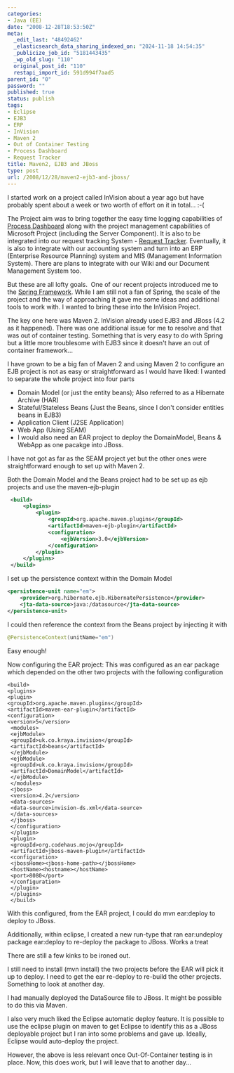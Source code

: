 ```yaml
---
categories:
- Java (EE)
date: "2008-12-28T18:53:50Z"
meta:
  _edit_last: "48492462"
  _elasticsearch_data_sharing_indexed_on: "2024-11-18 14:54:35"
  _publicize_job_id: "5181443435"
  _wp_old_slug: "110"
  original_post_id: "110"
  restapi_import_id: 591d994f7aad5
parent_id: "0"
password: ""
published: true
status: publish
tags:
- Eclipse
- EJB3
- ERP
- InVision
- Maven 2
- Out of Container Testing
- Process Dashboard
- Request Tracker
title: Maven2, EJB3 and JBoss
type: post
url: /2008/12/28/maven2-ejb3-and-jboss/
---
```


I started work on a project called InVision about a year ago but have probably
spent about a week or two worth of effort on it in total... :-(

The Project aim was to bring together the easy time logging capabilities of
[Process Dashboard](http://processdash.sourceforge.net/ "The Software Process Dashboard Initiative")
along with the project management capabilities of Microsoft Project (including
the Server Component). It is also to be integrated into our request tracking
System - [Request Tracker](http://bestpractical.com/rt/ "Request Tracker").
Eventually, it is also to integrate with our accounting system and turn into an
ERP (Enterprise Resource Planning) system and MIS (Management Information
System). There are plans to integrate with our Wiki and our Document Management
System too.

But these are all lofty goals.  One of our recent projects introduced me to the
[Spring Framework](http://www.springframework.net/ "Spring.NET Application Framework").
While I am still not a fan of Spring, the scale of the project and the way of
approaching it gave me some ideas and additional tools to work with. I wanted to
bring these into the InVision Project.

The key one here was Maven 2. InVision already used EJB3 and JBoss (4.2 as it
happened). There was one additional issue for me to resolve and that was out of
container testing. Something that is very easy to do with Spring but a little
more troublesome with EJB3 since it doesn't have an out of container
framework...

<!--more-->

I have grown to be a big fan of Maven 2 and using Maven 2 to configure an EJB
project is not as easy or straightforward as I would have liked: I wanted to
separate the whole project into four parts

- Domain Model (or just the entity beans); Also referred to as a Hibernate
  Archive (HAR)
- Stateful/Stateless Beans (Just the Beans, since I don't consider entities
  beans in EJB3)
- Application Client (J2SE Application)
- Web App (Using SEAM)
- I would also need an EAR project to deploy the DomainModel, Beans & WebApp as
  one pacakge into JBoss.

I have not got as far as the SEAM project yet but the other ones were
straightforward enough to set up with Maven 2.

Both the Domain Model and the Beans project had to be set up as ejb projects and
use the maven-ejb-plugin

```xml
 <build>
     <plugins>
         <plugin>
             <groupId>org.apache.maven.plugins</groupId>
             <artifactId>maven-ejb-plugin</artifactId>
             <configuration>
                 <ejbVersion>3.0</ejbVersion>
             </configuration>
         </plugin>
     </plugins>
 </build>
```

I set up the persistence context within the Domain Model

```xml
<persistence-unit name="em">
    <provider>org.hibernate.ejb.HibernatePersistence</provider>
    <jta-data-source>java:/datasource</jta-data-source>
</persistence-unit>
```

I could then reference the context from the Beans project by injecting it with

```java
@PersistenceContext(unitName="em")
```

Easy enough!

Now configuring the EAR project: This was configured as an ear package which
depended on the other two projects with the following configuration

```
<build>
<plugins>
<plugin>
<groupId>org.apache.maven.plugins</groupId>
<artifactId>maven-ear-plugin</artifactId>
<configuration>
<version>5</version>
 <modules>
 <ejbModule>
 <groupId>uk.co.kraya.invision</groupId>
 <artifactId>beans</artifactId>
 </ejbModule>
 <ejbModule>
 <groupId>uk.co.kraya.invision</groupId>
 <artifactId>DomainModel</artifactId>
 </ejbModule>
 </modules>
 <jboss>
 <version>4.2</version>
 <data-sources>
 <data-source>invision-ds.xml</data-source>
 </data-sources>
 </jboss>
 </configuration>
 </plugin>
 <plugin>
 <groupId>org.codehaus.mojo</groupId>
 <artifactId>jboss-maven-plugin</artifactId>
 <configuration>
 <jbossHome><jboss-home-path></jbossHome>
 <hostName><hostname></hostName>
 <port>8080</port>
 </configuration>
 </plugin>
 </plugins>
 </build>
```

With this configured, from the EAR project, I could do mvn ear:deploy to deploy
to JBoss.

Additionally, within eclipse, I created a new run-type that ran ear:undeploy
package ear:deploy to re-deploy the package to JBoss. Works a treat

There are still a few kinks to be ironed out.

I still need to install (mvn install) the two projects before the EAR will pick
it up to deploy. I need to get the ear re-deploy to re-build the other projects.
Something to look at another day.

I had manually deployed the DataSource file to JBoss. It might be possible to do
this via Maven.

I also very much liked the Eclipse automatic deploy feature. It is possible to
use the eclipse plugin on maven to get Eclipse to identify this as a JBoss
deployable project but I ran into some problems and gave up. Ideally, Eclipse
would auto-deploy the project.

However, the above is less relevant once Out-Of-Container testing is in place.
Now, this does work, but I will leave that to another day...
